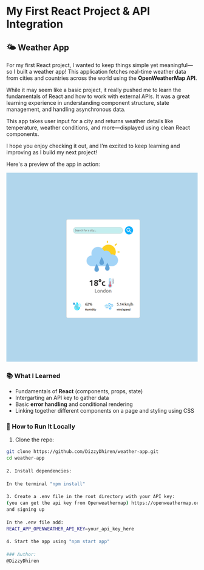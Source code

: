 # My First React Project & API Integration  
## 🌤️ Weather App  

For my first React project, I wanted to keep things simple yet meaningful—so I built a weather app! This application fetches real-time weather data from cities and countries across the world using the **OpenWeatherMap API**.

While it may seem like a basic project, it really pushed me to learn the fundamentals of React and how to work with external APIs. It was a great learning experience in understanding component structure, state management, and handling asynchronous data.

This app takes user input for a city and returns weather details like temperature, weather conditions, and more—displayed using clean React components.

I hope you enjoy checking it out, and I’m excited to keep learning and improving as I build my next project!

Here's a preview of the app in action:
<p align="center">
  <img src="public/WeatherAppSS.png" alt="Weather App Screenshot" width="600"/>
</p>

### 📚 What I Learned

- Fundamentals of **React** (components, props, state)
- Intergarting an API key to gather data
- Basic **error handling** and conditional rendering
- Linking together different components on a page and styling using CSS


### 🚀 How to Run It Locally

1. Clone the repo:

```bash
git clone https://github.com/DizzyDhiren/weather-app.git
cd weather-app

2. Install dependencies:

In the terminal "npm install"

3. Create a .env file in the root directory with your API key:
(you can get the api key from Openweathermap) https://openweathermap.org/api
and signing up

In the .env file add:
REACT_APP_OPENWEATHER_API_KEY=your_api_key_here

4. Start the app using "npm start app"

### Author:
@DizzyDhiren
